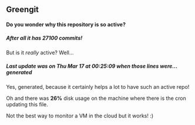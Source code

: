 ## Greengit

#### Do you wonder why this repository is so active?

##### After all it has 27100 commits!

But is it *really* active? Well...

##### Last update was on Thu Mar 17 at 00:25:09 when those lines were... generated

Yes, generated, because it certainly helps a lot to have such an active repo!

Oh and there was **26%** disk usage on the machine
where there is the cron updating this file.

Not the best way to monitor a VM in the cloud but it works! :)
